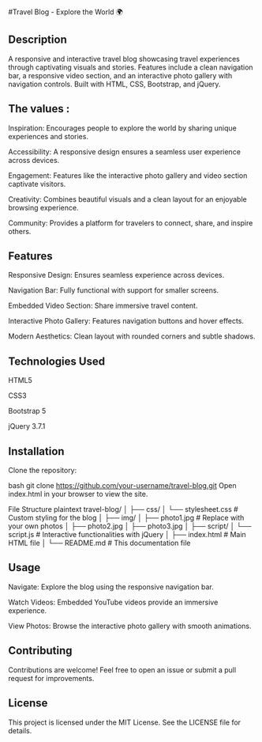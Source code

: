 

#Travel Blog - Explore the World 🌍

## Description
A responsive and interactive travel blog showcasing travel experiences through captivating visuals and stories. Features include a clean navigation bar, a responsive video section, and an interactive photo gallery with navigation controls. Built with HTML, CSS, Bootstrap, and jQuery.
## The values :
Inspiration: Encourages people to explore the world by sharing unique experiences and stories.

Accessibility: A responsive design ensures a seamless user experience across devices.

Engagement: Features like the interactive photo gallery and video section captivate visitors.

Creativity: Combines beautiful visuals and a clean layout for an enjoyable browsing experience.

Community: Provides a platform for travelers to connect, share, and inspire others.

## Features
Responsive Design: Ensures seamless experience across devices.

Navigation Bar: Fully functional with support for smaller screens.

Embedded Video Section: Share immersive travel content.

Interactive Photo Gallery: Features navigation buttons and hover effects.

Modern Aesthetics: Clean layout with rounded corners and subtle shadows.

## Technologies Used
HTML5

CSS3

Bootstrap 5

jQuery 3.7.1

## Installation
Clone the repository:

bash
git clone https://github.com/your-username/travel-blog.git
Open index.html in your browser to view the site.

File Structure
plaintext
travel-blog/
│
├── css/
│   └── stylesheet.css  # Custom styling for the blog
│
├── img/
│   ├── photo1.jpg      # Replace with your own photos
│   ├── photo2.jpg
│   ├── photo3.jpg
│
├── script/
│   └── script.js       # Interactive functionalities with jQuery
│
├── index.html          # Main HTML file
│
└── README.md           # This documentation file
## Usage
Navigate: Explore the blog using the responsive navigation bar.

Watch Videos: Embedded YouTube videos provide an immersive experience.

View Photos: Browse the interactive photo gallery with smooth animations.

## Contributing
Contributions are welcome! Feel free to open an issue or submit a pull request for improvements.

## License
This project is licensed under the MIT License. See the LICENSE file for details.
